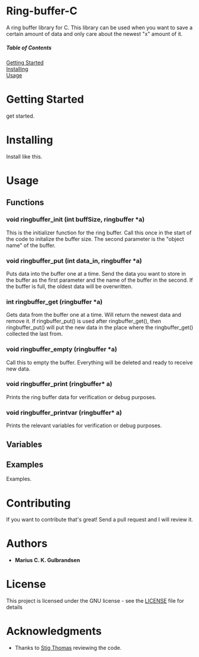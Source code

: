 # Ring-buffer-C
 A ring buffer library for C. This library can be used when you want to save a certain amount of data and only care about the newest "x" amount of it.

 ##### Table of Contents  
[Getting Started](#GettingStarted)  
[Installing](#Installing)  
[Usage](#Usage)


# Getting Started
<a name="GettingStarted"/>
get started.

# Installing
<a name="Installing"/>

Install like this.

# Usage
<a name="Usage"/> 

## Functions
### void ringbuffer_init (int buffSize, ringbuffer *a)
This is the initializer function for the ring buffer. Call this once in the start of the code to initalize the buffer size. 
The second parameter is the "object name" of the buffer.

### void ringbuffer_put (int data_in, ringbuffer *a)
Puts data into the buffer one at a time. Send the data you want to store in the buffer as the first parameter and the name of the buffer in the second. If the buffer is full, the oldest data will be overwritten.

### int ringbuffer_get (ringbuffer *a)
Gets data from the buffer one at a time. Will return the newest data and remove it. If ringbuffer_put() is used after ringbuffer_get(), then ringbuffer_put() will put the new data in the place where the ringbuffer_get() collected the last from.

### void ringbuffer_empty (ringbuffer *a)
Call this to empty the buffer. Everything will be deleted and ready to receive new data.

### void ringbuffer_print (ringbuffer* a)					 
Prints the ring buffer data for verification or debug purposes.

### void ringbuffer_printvar (ringbuffer* a)                     
Prints the relevant variables for verification or debug purposes.

## Variables


## Examples
Examples.

# Contributing

If you want to contribute that's great! Send a pull request and I will review it.

# Authors

* **Marius C. K. Gulbrandsen** 

# License

This project is licensed under the GNU license - see the [LICENSE](LICENSE) file for details

# Acknowledgments

* Thanks to [Stig Thomas](https://github.com/ribbreaker) reviewing the code.
